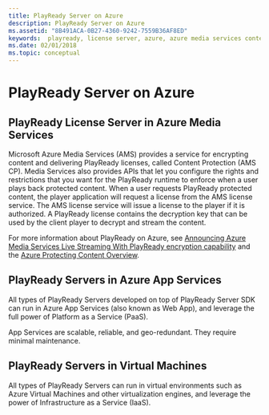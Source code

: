 ```yaml
---
title: PlayReady Server on Azure
description: PlayReady Server on Azure
ms.assetid: "8B491ACA-0B27-4360-9242-7559B36AF8ED"
keywords:  playready, license server, azure, azure media services content protection, ams
ms.date: 02/01/2018
ms.topic: conceptual
---
```


# PlayReady Server on Azure

## PlayReady License Server in Azure Media Services

Microsoft Azure Media Services (AMS) provides a service for encrypting content and delivering PlayReady licenses, called Content Protection (AMS CP). Media Services also provides APIs that let you configure the rights and restrictions that you want for the PlayReady runtime to enforce when a user plays back protected content. When a user requests PlayReady protected content, the player application will request a license from the AMS license service. The AMS license service will issue a license to the player if it is authorized. A PlayReady license contains the decryption key that can be used by the client player to decrypt and stream the content.

For more information about PlayReady on Azure, see [Announcing Azure Media Services Live Streaming With PlayReady encryption capability](https://azure.microsoft.com/blog/announcing-azure-media-services-live-streaming-with-playready-encryption-capability/) and the [Azure Protecting Content Overview](/azure/media-services/media-services-content-protection-overview).

## PlayReady Servers in Azure App Services

All types of PlayReady Servers developed on top of PlayReady Server SDK can run in Azure App Services (also known as Web App), and leverage the full power of Platform as a Service (PaaS).

App Services are scalable, reliable, and geo-redundant. They require minimal maintenance.

## PlayReady Servers in Virtual Machines

All types of PlayReady Servers can run in virtual environments such as Azure Virtual Machines and other virtualization engines, and leverage the power of Infrastructure as a Service (IaaS).
